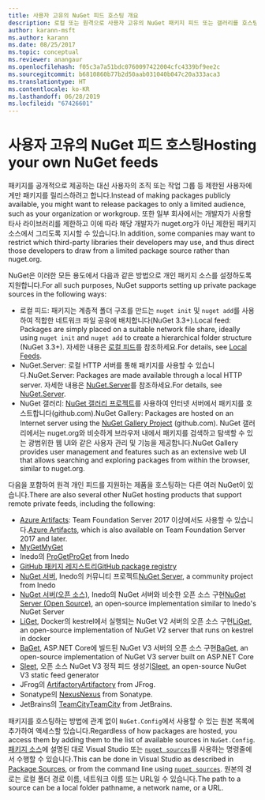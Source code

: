 ```yaml
---
title: 사용자 고유의 NuGet 피드 호스팅 개요
description: 로컬 또는 원격으로 사용자 고유의 NuGet 패키지 피드 또는 갤러리를 호스팅하기 위한 개요입니다.
author: karann-msft
ms.author: karann
ms.date: 08/25/2017
ms.topic: conceptual
ms.reviewer: anangaur
ms.openlocfilehash: f05c3a7a51bdc0760097422004cfc4339bf9ee2c
ms.sourcegitcommit: b6810860b77b2d50aab031040b047c20a333aca3
ms.translationtype: HT
ms.contentlocale: ko-KR
ms.lasthandoff: 06/28/2019
ms.locfileid: "67426601"
---
```

# <a name="hosting-your-own-nuget-feeds"></a><span data-ttu-id="bbe62-103">사용자 고유의 NuGet 피드 호스팅</span><span class="sxs-lookup"><span data-stu-id="bbe62-103">Hosting your own NuGet feeds</span></span>

<span data-ttu-id="bbe62-104">패키지를 공개적으로 제공하는 대신 사용자의 조직 또는 작업 그룹 등 제한된 사용자에게만 패키지를 릴리스하려고 합니다.</span><span class="sxs-lookup"><span data-stu-id="bbe62-104">Instead of making packages publicly available, you might want to release packages to only a limited audience, such as your organization or workgroup.</span></span> <span data-ttu-id="bbe62-105">또한 일부 회사에서는 개발자가 사용할 타사 라이브러리를 제한하고 이에 따라 해당 개발자가 nuget.org가 아닌 제한된 패키지 소스에서 그리도록 지시할 수 있습니다.</span><span class="sxs-lookup"><span data-stu-id="bbe62-105">In addition, some companies may want to restrict which third-party libraries their developers may use, and thus direct those developers to draw from a limited package source rather than nuget.org.</span></span>

<span data-ttu-id="bbe62-106">NuGet은 이러한 모든 용도에서 다음과 같은 방법으로 개인 패키지 소스를 설정하도록 지원합니다.</span><span class="sxs-lookup"><span data-stu-id="bbe62-106">For all such purposes, NuGet supports setting up private package sources in the following ways:</span></span>

- <span data-ttu-id="bbe62-107">로컬 피드: 패키지는 계층적 폴더 구조를 만드는 `nuget init` 및 `nuget add`를 사용하여 적합한 네트워크 파일 공유에 배치합니다(NuGet 3.3+).</span><span class="sxs-lookup"><span data-stu-id="bbe62-107">Local feed: Packages are simply placed on a suitable network file share, ideally using `nuget init` and `nuget add` to create a hierarchical folder structure (NuGet 3.3+).</span></span> <span data-ttu-id="bbe62-108">자세한 내용은 [로컬 피드](../hosting-packages/local-feeds.md)를 참조하세요.</span><span class="sxs-lookup"><span data-stu-id="bbe62-108">For details, see [Local Feeds](../hosting-packages/local-feeds.md).</span></span>
- <span data-ttu-id="bbe62-109">NuGet.Server: 로컬 HTTP 서버를 통해 패키지를 사용할 수 있습니다.</span><span class="sxs-lookup"><span data-stu-id="bbe62-109">NuGet.Server: Packages are made available through a local HTTP server.</span></span> <span data-ttu-id="bbe62-110">자세한 내용은 [NuGet.Server](../hosting-packages/nuget-server.md)를 참조하세요.</span><span class="sxs-lookup"><span data-stu-id="bbe62-110">For details, see [NuGet.Server](../hosting-packages/nuget-server.md).</span></span>
- <span data-ttu-id="bbe62-111">NuGet 갤러리: [NuGet 갤러리 프로젝트](https://github.com/NuGet/NuGetGallery#build-and-run-the-gallery-in-arbitrary-number-easy-steps)를 사용하여 인터넷 서버에서 패키지를 호스트합니다(github.com).</span><span class="sxs-lookup"><span data-stu-id="bbe62-111">NuGet Gallery: Packages are hosted on an Internet server using the [NuGet Gallery Project](https://github.com/NuGet/NuGetGallery#build-and-run-the-gallery-in-arbitrary-number-easy-steps) (github.com).</span></span> <span data-ttu-id="bbe62-112">NuGet 갤러리에서는 nuget.org와 비슷하게 브라우저 내에서 패키지를 검색하고 탐색할 수 있는 광범위한 웹 UI와 같은 사용자 관리 및 기능을 제공합니다.</span><span class="sxs-lookup"><span data-stu-id="bbe62-112">NuGet Gallery provides user management and features such as an extensive web UI that allows searching and exploring packages from within the browser, similar to nuget.org.</span></span>

<span data-ttu-id="bbe62-113">다음을 포함하여 원격 개인 피드를 지원하는 제품을 호스팅하는 다른 여러 NuGet이 있습니다.</span><span class="sxs-lookup"><span data-stu-id="bbe62-113">There are also several other NuGet hosting products that support remote private feeds, including the following:</span></span>

- <span data-ttu-id="bbe62-114">[Azure Artifacts](https://www.visualstudio.com/docs/package/nuget/publish): Team Foundation Server 2017 이상에서도 사용할 수 있습니다.</span><span class="sxs-lookup"><span data-stu-id="bbe62-114">[Azure Artifacts](https://www.visualstudio.com/docs/package/nuget/publish), which is also available on Team Foundation Server 2017 and later.</span></span>
- [<span data-ttu-id="bbe62-115">MyGet</span><span class="sxs-lookup"><span data-stu-id="bbe62-115">MyGet</span></span>](http://myget.org)
- <span data-ttu-id="bbe62-116">Inedo의 [ProGet](http://inedo.com/proget)</span><span class="sxs-lookup"><span data-stu-id="bbe62-116">[ProGet](http://inedo.com/proget) from Inedo</span></span>
- [<span data-ttu-id="bbe62-117">GitHub 패키지 레지스트리</span><span class="sxs-lookup"><span data-stu-id="bbe62-117">GitHub package registry</span></span>](https://help.github.com/articles/configuring-nuget-for-use-with-github-package-registry)
- <span data-ttu-id="bbe62-118">[NuGet 서버](http://nugetserver.net/), Inedo의 커뮤니티 프로젝트</span><span class="sxs-lookup"><span data-stu-id="bbe62-118">[NuGet Server](http://nugetserver.net/), a community project from Inedo</span></span>
- <span data-ttu-id="bbe62-119">[NuGet 서버(오픈 소스)](http://nuget-server.net), Inedo의 NuGet 서버와 비슷한 오픈 소스 구현</span><span class="sxs-lookup"><span data-stu-id="bbe62-119">[NuGet Server (Open Source)](http://nuget-server.net), an open-source implementation similar to Inedo's NuGet Server</span></span>
- <span data-ttu-id="bbe62-120">[LiGet](https://github.com/ai-traders/liget), Docker의 kestrel에서 실행되는 NuGet V2 서버의 오픈 소스 구현</span><span class="sxs-lookup"><span data-stu-id="bbe62-120">[LiGet](https://github.com/ai-traders/liget), an open-source implementation of NuGet V2 server that runs on kestrel in docker</span></span>
- <span data-ttu-id="bbe62-121">[BaGet](https://github.com/loic-sharma/BaGet), ASP.NET Core에 빌드된 NuGet V3 서버의 오픈 소스 구현</span><span class="sxs-lookup"><span data-stu-id="bbe62-121">[BaGet](https://github.com/loic-sharma/BaGet), an open-source implementation of NuGet V3 server built on ASP.NET Core</span></span>
- <span data-ttu-id="bbe62-122">[Sleet](https://github.com/emgarten/sleet), 오픈 소스 NuGet V3 정적 피드 생성기</span><span class="sxs-lookup"><span data-stu-id="bbe62-122">[Sleet](https://github.com/emgarten/sleet), an open-source NuGet V3 static feed generator</span></span>
- <span data-ttu-id="bbe62-123">JFrog의 [Artifactory](https://www.jfrog.com/artifactory/)</span><span class="sxs-lookup"><span data-stu-id="bbe62-123">[Artifactory](https://www.jfrog.com/artifactory/) from JFrog.</span></span>
- <span data-ttu-id="bbe62-124">Sonatype의 [Nexus](http://www.sonatype.org/nexus/)</span><span class="sxs-lookup"><span data-stu-id="bbe62-124">[Nexus](http://www.sonatype.org/nexus/) from Sonatype.</span></span>
- <span data-ttu-id="bbe62-125">JetBrains의 [TeamCity](https://www.jetbrains.com/teamcity/)</span><span class="sxs-lookup"><span data-stu-id="bbe62-125">[TeamCity](https://www.jetbrains.com/teamcity/) from JetBrains.</span></span>

<span data-ttu-id="bbe62-126">패키지를 호스팅하는 방법에 관계 없이 `NuGet.Config`에서 사용할 수 있는 원본 목록에 추가하여 액세스할 있습니다.</span><span class="sxs-lookup"><span data-stu-id="bbe62-126">Regardless of how packages are hosted, you access them by adding them to the list of available sources in `NuGet.Config`.</span></span> <span data-ttu-id="bbe62-127">[패키지 소스](../tools/package-manager-ui.md#package-sources)에 설명된 대로 Visual Studio 또는 [`nuget sources`](../tools/cli-ref-sources.md)를 사용하는 명령줄에서 수행할 수 있습니다.</span><span class="sxs-lookup"><span data-stu-id="bbe62-127">This can be done in Visual Studio as described in [Package Sources](../tools/package-manager-ui.md#package-sources), or from the command line using [`nuget sources`](../tools/cli-ref-sources.md).</span></span> <span data-ttu-id="bbe62-128">원본의 경로는 로컬 폴더 경로 이름, 네트워크 이름 또는 URL일 수 있습니다.</span><span class="sxs-lookup"><span data-stu-id="bbe62-128">The path to a source can be a local folder pathname, a network name, or a URL.</span></span>

